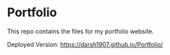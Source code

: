 # Portfolio
This repo contains the files for my portfolio website.

Deployed Version: https://darsh1907.github.io/Portfolio/
